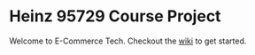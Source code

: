 Heinz 95729 Course Project
==========================

Welcome to E-Commerce Tech. Checkout the [wiki](https://github.com/losandes/Heinz95729/wiki) to get started.
